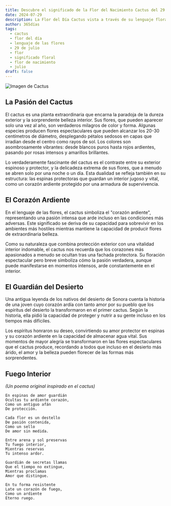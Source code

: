 ```yaml
---
title: Descubre el significado de la Flor del Nacimiento Cactus del 29 de julio
date: 2024-07-29
description: La Flor del Día Cactus vista a través de su lenguaje floral e historias
author: 365días
tags:
  - cactus
  - flor del día
  - lenguaje de las flores
  - 29 de julio
  - flor
  - significado floral
  - flor de nacimiento
  - julio
draft: false
---
```


![Imagen de Cactus](https://cdn.pixabay.com/photo/2012/11/28/09/24/cactus-67547_1280.jpg#center#center)


## La Pasión del Cactus

El cactus es una planta extraordinaria que encarna la paradoja de la dureza exterior y la sorprendente belleza interior. Sus flores, que pueden aparecer solo una vez al año, son verdaderos milagros de color y forma. Algunas especies producen flores espectaculares que pueden alcanzar los 20-30 centímetros de diámetro, desplegando pétalos sedosos en capas que irradian desde el centro como rayos de sol. Los colores son asombrosamente vibrantes: desde blancos puros hasta rojos ardientes, pasando por rosas intensos y amarillos brillantes.

Lo verdaderamente fascinante del cactus es el contraste entre su exterior espinoso y protector, y la delicadeza extrema de sus flores, que a menudo se abren solo por una noche o un día. Esta dualidad se refleja también en su estructura: las espinas protectoras que guardan un interior jugoso y vital, como un corazón ardiente protegido por una armadura de supervivencia.

## El Corazón Ardiente

En el lenguaje de las flores, el cactus simboliza el "corazón ardiente", representando una pasión intensa que arde incluso en las condiciones más adversas. Este significado se deriva de su capacidad para sobrevivir en los ambientes más hostiles mientras mantiene la capacidad de producir flores de extraordinaria belleza.

Como su naturaleza que combina protección exterior con una vitalidad interior indomable, el cactus nos recuerda que los corazones más apasionados a menudo se ocultan tras una fachada protectora. Su floración espectacular pero breve simboliza cómo la pasión verdadera, aunque puede manifestarse en momentos intensos, arde constantemente en el interior.

## El Guardián del Desierto

Una antigua leyenda de los nativos del desierto de Sonora cuenta la historia de una joven cuyo corazón ardía con tanto amor por su pueblo que los espíritus del desierto la transformaron en el primer cactus. Según la historia, ella pidió la capacidad de proteger y nutrir a su gente incluso en los tiempos más difíciles.

Los espíritus honraron su deseo, convirtiendo su amor protector en espinas y su corazón ardiente en la capacidad de almacenar agua vital. Sus momentos de mayor alegría se transformaron en las flores espectaculares que el cactus produce, recordando a todos que incluso en el desierto más árido, el amor y la belleza pueden florecer de las formas más sorprendentes.

## Fuego Interior
*(Un poema original inspirado en el cactus)*

```
En espinas de amor guardián
Ocultas tu ardiente corazón,
Como un antiguo afán
De protección.

Cada flor es un destello
De pasión contenida,
Como un sello
De amor sin medida.

Entre arena y sol preservas
Tu fuego interior,
Mientras reservas
Tu intenso ardor.

Guardián de secretas llamas
Que el tiempo no extingue,
Mientras proclamas
Amor que distingue.

En tu forma resistente
Late un corazón de fuego,
Como un ardiente
Eterno ruego.
```